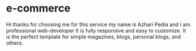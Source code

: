 # e-commerce
Hi thanks for choosing me for this service my name is Azhari Pedia and i am professional web-developer It is fully responsive and easy to customize. It is the perfect template for simple magazines, blogs, personal blogs, and others.
